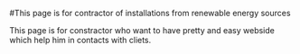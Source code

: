 #This page is for contractor of installations from renewable energy sources

This page is for constractor who want to have pretty and easy webside which help him in contacts with cliets.
